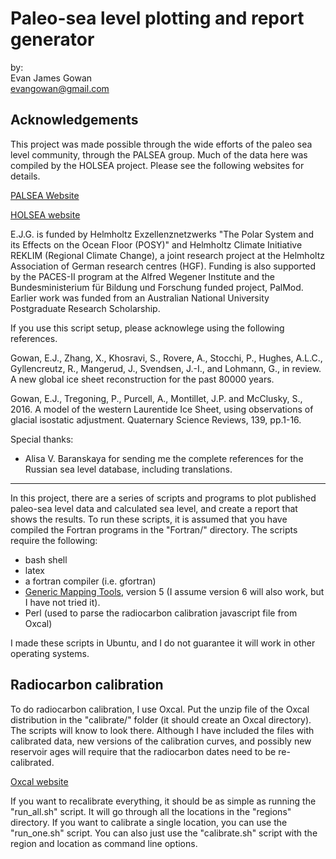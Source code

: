 Paleo-sea level plotting and report generator
=============

by:  
Evan James Gowan  
<evangowan@gmail.com>

Acknowledgements
-------------

This project was made possible through the wide efforts of the paleo sea level community, through the PALSEA group. Much of the data here was compiled by the HOLSEA project. Please see the following websites for details.

[PALSEA Website](https://palseagroup.weebly.com/ "PALSEA")

[HOLSEA website](https://www.holsea.org/ "HOLSEA")

E.J.G. is funded by Helmholtz Exzellenznetzwerks "The Polar System and its Effects on the Ocean Floor (POSY)" and Helmholtz Climate Initiative REKLIM (Regional Climate Change), a joint research project at the Helmholtz Association of German research centres (HGF). Funding is also supported by the PACES-II program at the Alfred Wegener Institute and the Bundesministerium für Bildung und Forschung funded project, PalMod. Earlier work was funded from an Australian National University Postgraduate Research Scholarship.

If you use this script setup, please acknowlege using the following references.

Gowan, E.J., Zhang, X., Khosravi, S., Rovere, A., Stocchi, P., Hughes, A.L.C., Gyllencreutz, R., Mangerud, J., Svendsen, J.-I., and Lohmann, G., in review. A new global ice sheet reconstruction for the past 80000 years.

Gowan, E.J., Tregoning, P., Purcell, A., Montillet, J.P. and McClusky, S., 2016. A model of the western Laurentide Ice Sheet, using observations of glacial isostatic adjustment. Quaternary Science Reviews, 139, pp.1-16.

Special thanks:

- Alisa V. Baranskaya for sending me the complete references for the Russian sea level database, including translations. 

-------------

In this project, there are a series of scripts and programs to plot published paleo-sea level data and calculated sea level, and create a report that shows the results. To run these scripts, it is assumed that you have compiled the Fortran programs in the "Fortran/" directory. The scripts require the following:

- bash shell
- latex
- a fortran compiler (i.e. gfortran)
- [Generic Mapping Tools](https://www.generic-mapping-tools.org/ "GMT"), version 5 (I assume version 6 will also work, but I have not tried it).
- Perl (used to parse the radiocarbon calibration javascript file from Oxcal)

I made these scripts in Ubuntu, and I do not guarantee it will work in other operating systems.

Radiocarbon calibration
------------------

To do radiocarbon calibration, I use Oxcal. Put the unzip file of the Oxcal distribution in the "calibrate/" folder (it should create an Oxcal directory). The scripts will know to look there. Although I have included the files with calibrated data, new versions of the calibration curves, and possibly new reservoir ages will require that the radiocarbon dates need to be re-calibrated.

[Oxcal website](https://c14.arch.ox.ac.uk/oxcal.html "Oxcal")

If you want to recalibrate everything, it should be as simple as running the "run_all.sh" script. It will go through all the locations in the "regions" directory. If you want to calibrate a single location, you can use the "run_one.sh" script. You can also just use the "calibrate.sh" script with the region and location as command line options.


